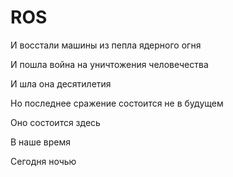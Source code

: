 # ROS
И восстали машины из пепла ядерного огня

И пошла война на уничтожения человечества

И шла она десятилетия

Но последнее сражение состоится не в будущем

Оно состоится здесь 

В наше время 

Сегодня ночью
